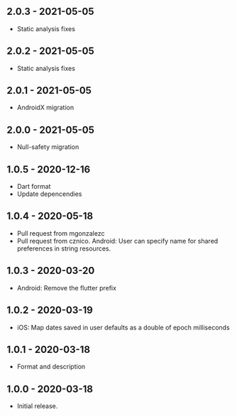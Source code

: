 ## 2.0.3 - 2021-05-05

* Static analysis fixes


## 2.0.2 - 2021-05-05

* Static analysis fixes


## 2.0.1 - 2021-05-05

* AndroidX migration


## 2.0.0 - 2021-05-05

* Null-safety migration


## 1.0.5 - 2020-12-16

* Dart format
* Update depencendies

## 1.0.4 - 2020-05-18

* Pull request from mgonzalezc
* Pull request from cznico. Android: User can specify name for shared preferences in string resources.

## 1.0.3 - 2020-03-20

* Android: Remove the flutter prefix

## 1.0.2 - 2020-03-19

* iOS: Map dates saved in user defaults as a double of epoch milliseconds

## 1.0.1 - 2020-03-18

* Format and description

## 1.0.0 - 2020-03-18

* Initial release.
